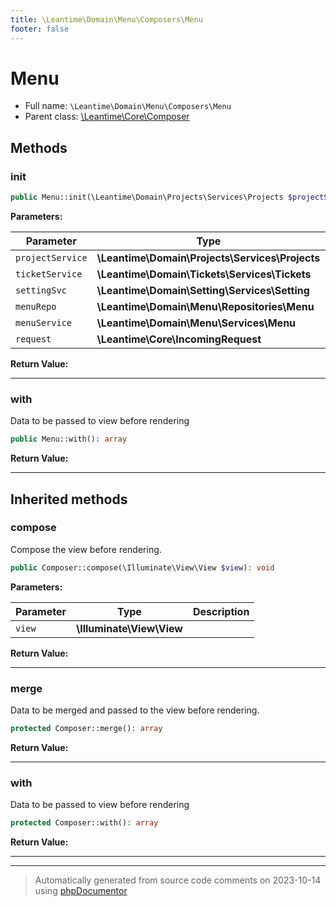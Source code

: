 ```yaml
---
title: \Leantime\Domain\Menu\Composers\Menu
footer: false
---
```


# Menu





* Full name: `\Leantime\Domain\Menu\Composers\Menu`
* Parent class: [\Leantime\Core\Composer](../../../Core/Composer.md)



## Methods

### init



```php
public Menu::init(\Leantime\Domain\Projects\Services\Projects $projectService, \Leantime\Domain\Tickets\Services\Tickets $ticketService, \Leantime\Domain\Setting\Services\Setting $settingSvc, \Leantime\Domain\Menu\Repositories\Menu $menuRepo, \Leantime\Domain\Menu\Services\Menu $menuService, \Leantime\Core\IncomingRequest $request): void
```








**Parameters:**

| Parameter | Type | Description |
|-----------|------|-------------|
| `projectService` | **\Leantime\Domain\Projects\Services\Projects** |  |
| `ticketService` | **\Leantime\Domain\Tickets\Services\Tickets** |  |
| `settingSvc` | **\Leantime\Domain\Setting\Services\Setting** |  |
| `menuRepo` | **\Leantime\Domain\Menu\Repositories\Menu** |  |
| `menuService` | **\Leantime\Domain\Menu\Services\Menu** |  |
| `request` | **\Leantime\Core\IncomingRequest** |  |


**Return Value:**





---
### with

Data to be passed to view before rendering

```php
public Menu::with(): array
```









**Return Value:**





---


## Inherited methods

### compose

Compose the view before rendering.

```php
public Composer::compose(\Illuminate\View\View $view): void
```








**Parameters:**

| Parameter | Type | Description |
|-----------|------|-------------|
| `view` | **\Illuminate\View\View** |  |


**Return Value:**





---
### merge

Data to be merged and passed to the view before rendering.

```php
protected Composer::merge(): array
```









**Return Value:**





---
### with

Data to be passed to view before rendering

```php
protected Composer::with(): array
```









**Return Value:**





---


---
> Automatically generated from source code comments on 2023-10-14 using [phpDocumentor](http://www.phpdoc.org/)
